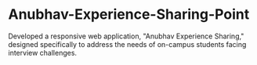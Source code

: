 # Anubhav-Experience-Sharing-Point
Developed a responsive web application, "Anubhav Experience Sharing," designed specifically to address the needs of on-campus students facing interview challenges.
